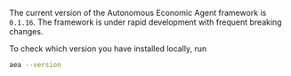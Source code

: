 The current version of the Autonomous Economic Agent framework is `0.1.16`. The framework is under rapid development with frequent breaking changes.

To check which version you have installed locally, run

```bash
aea --version
```